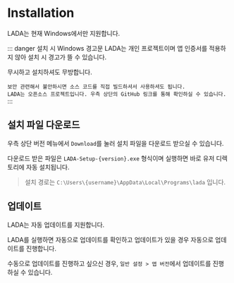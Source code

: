 # Installation

LADA는 현재 Windows에서만 지원합니다.

::: danger 설치 시 Windows 경고문
LADA는 개인 프로젝트이며 앱 인증서를 적용하지 않아 설치 시 경고가 뜰 수 있습니다.

무시하고 설치하셔도 무방합니다.

`보안 관련해서 불안하시면 소스 코드를 직접 빌드하셔서 사용하셔도 됩니다.`<br>
`LADA는 오픈소스 프로젝트입니다. 우측 상단의 GitHub 링크를 통해 확인하실 수 있습니다.`
:::

## 설치 파일 다운로드

우측 상단 버전 메뉴에서 `Download`를 눌러 설치 파일을 다운로드 받으실 수 있습니다.

다운로드 받은 파일은 `LADA-Setup-{version}.exe` 형식이며 실행하면 바로 유저 디렉토리에 자동 설치됩니다.

> 설치 경로는 `C:\Users\{username}\AppData\Local\Programs\lada` 입니다.

## 업데이트

LADA는 자동 업데이트를 지원합니다.

LADA를 실행하면 자동으로 업데이트를 확인하고 업데이트가 있을 경우 자동으로 업데이트를 진행합니다.

수동으로 업데이트를 진행하고 싶으신 경우, `일반 설정 > 앱 버전`에서 업데이트를 진행하실 수 있습니다.